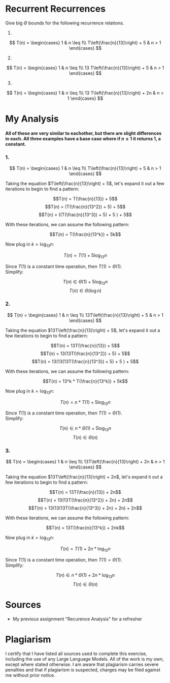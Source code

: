 # Recurrent Recurrences

Give big $\Theta$ bounds for the following recurrence relations.

1.
$$ T(n) =
    \begin{cases}
        1 & n \leq 1\\
        T\left(\frac{n}{13}\right) + 5 & n > 1
    \end{cases}
$$

2.
$$ T(n) =
    \begin{cases}
        1 & n \leq 1\\
        13 T\left(\frac{n}{13}\right) + 5 & n > 1
    \end{cases}
$$

3.
$$ T(n) =
    \begin{cases}
        1 & n \leq 1\\
        13 T\left(\frac{n}{13}\right) + 2n & n > 1
    \end{cases}
$$


# My Analysis

#### All of these are very similar to eachother, but there are slight differences in each. All three examples have a base case where if $n \le 1$ it returns 1, a constant.


### 1.

$$ T(n) =
    \begin{cases}
        1 & n \leq 1\\
        T\left(\frac{n}{13}\right) + 5 & n > 1
    \end{cases}
$$

Taking the equation $T\left(\frac{n}{13}\right) + 5$, let's expand it out a few iterations to begin to find a pattern:

$$T(n) = T(\frac{n}{13}) + 5$$
$$T(n) = (T(\frac{n}{13^2}) + 5) + 5$$
$$T(n) = ((T(\frac{n}{13^3}) + 5) + 5 ) + 5$$

With these iterations, we can assume the following pattern:

$$T(n) = T(\frac{n}{13^k}) + 5k$$

Now plug in $k = \log_{13}n$:

$$T(n) = T(1) + 5\log_{13}n$$

Since $T(1)$ is a constant time operation, then $T(1) = \Theta(1)$.\
Simplify:

$$T(n) \in \Theta(1) + 5\log_{13}n$$
$$T(n) \in \Theta(\log{n})$$



### 2.

$$ T(n) =
    \begin{cases}
        1 & n \leq 1\\
        13T\left(\frac{n}{13}\right) + 5 & n > 1
    \end{cases}
$$

Taking the equation $13T\left(\frac{n}{13}\right) + 5$, let's expand it out a few iterations to begin to find a pattern:

$$T(n) = 13T(\frac{n}{13}) + 5$$
$$T(n) = 13(13T(\frac{n}{13^2}) + 5) + 5$$
$$T(n) = 13(13(13T(\frac{n}{13^3}) + 5) + 5 ) + 5$$

With these iterations, we can assume the following pattern:

$$T(n) = 13^k * T(\frac{n}{13^k}) + 5k$$

Now plug in $k = \log_{13}n$:

$$T(n) = n * T(1) + 5\log_{13}n$$

Since $T(1)$ is a constant time operation, then $T(1) = \Theta(1)$.\
Simplify:

$$T(n) \in n * \Theta(1) + 5\log_{13}n$$
$$T(n) \in \Theta(n)$$




### 3.

$$ T(n) =
    \begin{cases}
        1 & n \leq 1\\
        13T\left(\frac{n}{13}\right) + 2n & n > 1
    \end{cases}
$$

Taking the equation $13T\left(\frac{n}{13}\right) + 2n$, let's expand it out a few iterations to begin to find a pattern:

$$T(n) = 13T(\frac{n}{13}) + 2n$$
$$T(n) = 13(13T(\frac{n}{13^2}) + 2n) + 2n$$
$$T(n) = 13(13(13T(\frac{n}{13^3}) + 2n) + 2n) + 2n$$

With these iterations, we can assume the following pattern:

$$T(n) = 13T(\frac{n}{13^k}) + 2nk$$

Now plug in $k = \log_{13}n$:

$$T(n) = T(1) + 2n*\log_{13}n$$

Since $T(1)$ is a constant time operation, then $T(1) = \Theta(1)$.\
Simplify:

$$T(n) \in n * \Theta(1) + 2n * \log_{13}n$$
$$T(n) \in \Theta(n)$$



# Sources

- My previous assignment "Recurence Analysis" for a refresher

# Plagiarism

I certify that I have listed all sources used to complete this exercise, including the use of any Large Language Models. All of the work is my own, except where stated otherwise. I am aware that plagiarism carries severe penalties and that if plagiarism is suspected, charges may be filed against me without prior notice.